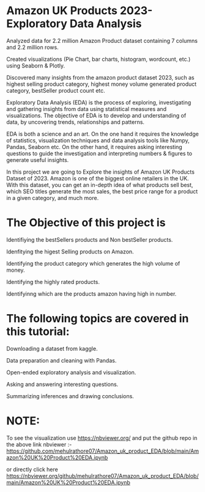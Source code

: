 # Amazon UK Products 2023- Exploratory Data Analysis

Analyzed data for 2.2 million Amazon Product dataset containing 7 columns and 2.2 million rows.

Created visualizations (Pie Chart, bar charts, histogram, wordcount, etc.) using Seaborn & Plotly.

Discovered many insights from the amazon product dataset 2023, such as highest selling product category, highest money volume generated product category, bestSeller product count etc.

Exploratory Data Analysis (EDA) is the process of exploring, investigating and gathering insights from data using statistical measures and visualizations. The objective of EDA is to develop and understanding of data, by uncovering trends, relationships and patterns.

EDA is both a science and an art. On the one hand it requires the knowledge of statistics, visualization techniques and data analysis tools like Numpy, Pandas, Seaborn etc. On the other hand, it requires asking interesting questions to guide the investigation and interpreting numbers & figures to generate useful insights.

In this project we are going to Explore the insights of Amazon UK Products Dataset of 2023. Amazon is one of the biggest online retailers in the UK. With this dataset, you can get an in-depth idea of what products sell best, which SEO titles generate the most sales, the best price range for a product in a given category, and much more.

# The Objective of this project is

Identifiying the bestSellers products and Non bestSeller products.

Idenfitying the higest Selling products on Amazon.

Identifying the product category which generates the high volume of money.

Identifying the highly rated products.

Identifyinng which are the products amazon having high in number.

# The following topics are covered in this tutorial:

Downloading a dataset from kaggle.

Data preparation and cleaning with Pandas.

Open-ended exploratory analysis and visualization.

Asking and answering interesting questions.

Summarizing inferences and drawing conclusions.

# NOTE:
To see the visualization use https://nbviewer.org/ 
and put the github repo in the above link nbviewer :- https://github.com/mehulrathore07/Amazon_uk_product_EDA/blob/main/Amazon%20UK%20Product%20EDA.ipynb

or directly click here  https://nbviewer.org/github/mehulrathore07/Amazon_uk_product_EDA/blob/main/Amazon%20UK%20Product%20EDA.ipynb
